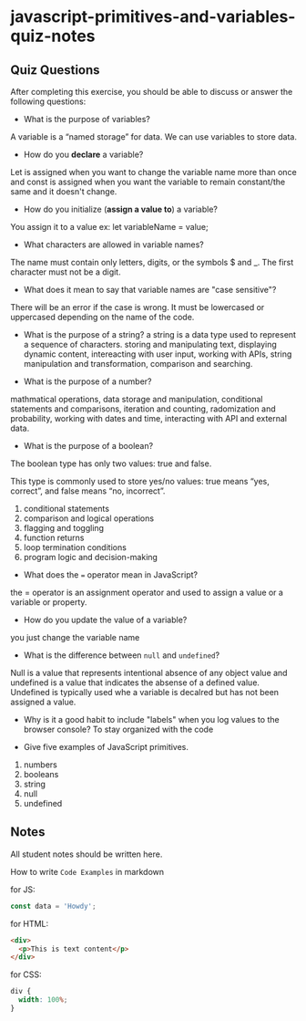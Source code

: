 # javascript-primitives-and-variables-quiz-notes

## Quiz Questions

After completing this exercise, you should be able to discuss or answer the following questions:

- What is the purpose of variables?

A variable is a “named storage” for data. We can use variables to store data.

- How do you **declare** a variable?

Let is assigned when you want to change the variable name more than once and const is assigned when you want the variable to remain constant/the same and it doesn't change.

- How do you initialize (**assign a value to**) a variable?

You assign it to a value
ex: let variableName = value;

- What characters are allowed in variable names?

The name must contain only letters, digits, or the symbols $ and \_.
The first character must not be a digit.

- What does it mean to say that variable names are "case sensitive"?

There will be an error if the case is wrong. It must be lowercased or uppercased depending on the name of the code.

- What is the purpose of a string?
  a string is a data type used to represent a sequence of characters.
  storing and manipulating text, displaying dynamic content, intereacting with user input, working with APIs, string manipulation and transformation, comparison and searching.

- What is the purpose of a number?

mathmatical operations, data storage and manipulation, conditional statements and comparisons, iteration and counting, radomization and probability, working with dates and time, interacting with API and external data.

- What is the purpose of a boolean?

The boolean type has only two values: true and false.

This type is commonly used to store yes/no values: true means “yes, correct”, and false means “no, incorrect”.

1. conditional statements
2. comparison and logical operations
3. flagging and toggling
4. function returns
5. loop termination conditions
6. program logic and decision-making

- What does the `=` operator mean in JavaScript?

the = operator is an assignment operator and used to assign a value or a variable or property.

- How do you update the value of a variable?

you just change the variable name

- What is the difference between `null` and `undefined`?

Null is a value that represents intentional absence of any object value and undefined is a value that indicates the absense of a defined value. Undefined is typically used whe a variable is decalred but has not been assigned a value.

- Why is it a good habit to include "labels" when you log values to the browser console?
  To stay organized with the code

- Give five examples of JavaScript primitives.

1. numbers
2. booleans
3. string
4. null
5. undefined

## Notes

All student notes should be written here.

How to write `Code Examples` in markdown

for JS:

```javascript
const data = 'Howdy';
```

for HTML:

```html
<div>
  <p>This is text content</p>
</div>
```

for CSS:

```css
div {
  width: 100%;
}
```
